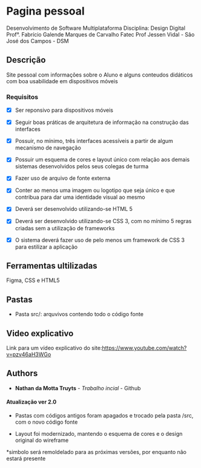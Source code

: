 
# Pagina pessoal

Desenvolvimento de Software Multiplataforma
Disciplina: Design Digital
Prof°. Fabrício Galende Marques de Carvalho
Fatec Prof Jessen Vidal - São José dos Campos - DSM


## Descrição
Site pessoal com informações sobre o Aluno e alguns conteudos didáticos com 
boa usabilidade em dispositivos móveis


### Requisitos
- [x] Ser reponsivo para dispositivos móveis
- [x] Seguir boas práticas de arquitetura de informação na construção das interfaces
- [x] Possuir, no mínimo, três interfaces acessíveis a partir de algum mecanismo de navegação
- [x] Possuir um esquema de cores e layout único com relação aos demais sistemas desenvolvidos pelos seus colegas de turma
- [x] Fazer uso de arquivo de fonte externa
- [x] Conter ao menos uma imagem ou logotipo que seja único e que contribua para dar uma identidade visual ao mesmo
- [x] Deverá ser desenvolvido utilizando-se HTML 5
- [x] Deverá ser desenvolvido utilizando-se CSS 3, com no mínimo 5 regras criadas sem a utilização de frameworks
- [x] O sistema deverá fazer uso de pelo menos um framework de CSS 3 para estilizar a aplicação


## Ferramentas ultilizadas
Figma, CSS e HTML5

## Pastas
* Pasta src/: arquvivos contendo todo o código fonte

## Video explicativo
Link para um vídeo explicativo do site:https://www.youtube.com/watch?v=pzv46aH3WGo

## Authors

* **Nathan da Motta Truyts** - *Trabalho incial* - Github

#### Atualização ver 2.0
* Pastas com códigos antigos foram apagados e trocado pela pasta /src, com o novo código fonte

* Layout foi modernizado, mantendo o esquema de cores e o design original do wireframe

*simbolo será remoldelado para as próximas versões, por enquanto não estará presente



